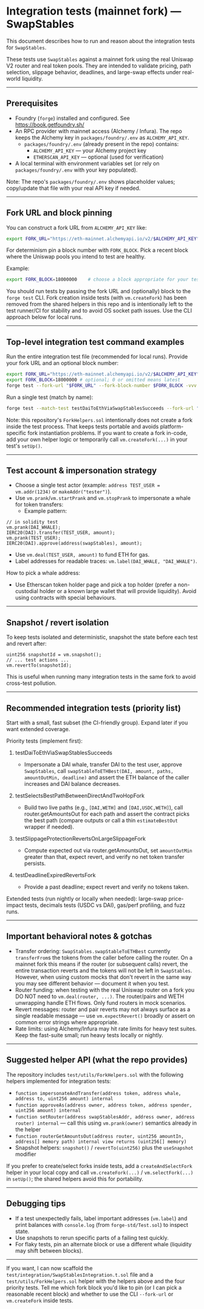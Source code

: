# Integration tests (mainnet fork) — SwapStables

This document describes how to run and reason about the integration tests for `SwapStables`.

These tests use `SwapStables` against a mainnet fork using the real Uniswap V2 router and real token pools. They are intended to validate pricing, path selection, slippage behavior, deadlines, and large-swap effects under real-world liquidity.

---

## Prerequisites

- Foundry (`forge`) installed and configured. See https://book.getfoundry.sh/
- An RPC provider with mainnet access (Alchemy / Infura). The repo keeps the Alchemy key in `packages/foundry/.env` as `ALCHEMY_API_KEY`.
  - `packages/foundry/.env` (already present in the repo) contains:
    - `ALCHEMY_API_KEY` — your Alchemy project key
    - `ETHERSCAN_API_KEY` — optional (used for verification)
- A local terminal with environment variables set (or rely on `packages/foundry/.env` with your key populated).

Note: The repo's `packages/foundry/.env` shows placeholder values; copy/update that file with your real API key if needed.

---

## Fork URL and block pinning

You can construct a fork URL from `ALCHEMY_API_KEY` like:

```bash
export FORK_URL="https://eth-mainnet.alchemyapi.io/v2/$ALCHEMY_API_KEY"
```

For determinism pin a block number with `FORK_BLOCK`. Pick a recent block where the Uniswap pools you intend to test are healthy.

Example:

```bash
export FORK_BLOCK=18000000    # choose a block appropriate for your tests
```

You should run tests by passing the fork URL and (optionally) block to the `forge test` CLI. Fork creation inside tests (with `vm.createFork`) has been removed from the shared helpers in this repo and is intentionally left to the test runner/CI for stability and to avoid OS socket path issues. Use the CLI approach below for local runs.

---

## Top-level integration test command examples

Run the entire integration test file (recommended for local runs). Provide your fork URL and an optional block number:

```bash
export FORK_URL="https://eth-mainnet.alchemyapi.io/v2/$ALCHEMY_API_KEY"
export FORK_BLOCK=18000000 # optional; 0 or omitted means latest
forge test --fork-url "$FORK_URL" --fork-block-number $FORK_BLOCK -vvv test/integration/SwapStablesIntegration.t.sol
```

Run a single test (match by name):

```bash
forge test --match-test testDaiToEthViaSwapStablesSucceeds --fork-url "$FORK_URL" --fork-block-number $FORK_BLOCK -vvvv
```

Note: this repository's `ForkHelpers.sol` intentionally does not create a fork inside the test process. That keeps tests portable and avoids platform-specific fork instantiation problems. If you want to create a fork in-code, add your own helper logic or temporarily call `vm.createFork(...)` in your test's `setUp()`.

---

## Test account & impersonation strategy

- Choose a single test actor (example: `address TEST_USER = vm.addr(1234)` or `makeAddr("tester")`).
- Use `vm.prank`/`vm.startPrank` and `vm.stopPrank` to impersonate a whale for token transfers:
  - Example pattern:

```solidity
// in solidity test
vm.prank(DAI_WHALE);
IERC20(DAI).transfer(TEST_USER, amount);
vm.prank(TEST_USER);
IERC20(DAI).approve(address(swapStables), amount);
```

- Use `vm.deal(TEST_USER, amount)` to fund ETH for gas.
- Label addresses for readable traces: `vm.label(DAI_WHALE, "DAI_WHALE")`.

How to pick a whale address:
- Use Etherscan token holder page and pick a top holder (prefer a non-custodial holder or a known large wallet that will provide liquidity). Avoid using contracts with special behaviours.

---

## Snapshot / revert isolation

To keep tests isolated and deterministic, snapshot the state before each test and revert after:

```solidity
uint256 snapshotId = vm.snapshot();
// ... test actions ...
vm.revertTo(snapshotId);
```

This is useful when running many integration tests in the same fork to avoid cross-test pollution.

---

## Recommended integration tests (priority list)

Start with a small, fast subset (the CI-friendly group). Expand later if you want extended coverage.

Priority tests (implement first):

1. testDaiToEthViaSwapStablesSucceeds
   - Impersonate a DAI whale, transfer DAI to the test user, approve `SwapStables`, call `swapStableToETHBest(DAI, amount, paths, amountOutMin, deadline)` and assert the ETH balance of the caller increases and DAI balance decreases.

2. testSelectsBestPathBetweenDirectAndTwoHopFork
   - Build two live paths (e.g., `[DAI,WETH]` and `[DAI,USDC,WETH]`), call router.getAmountsOut for each path and assert the contract picks the best path (compare outputs or call a thin `estimateBestOut` wrapper if needed).

3. testSlippageProtectionRevertsOnLargeSlippageFork
   - Compute expected out via router.getAmountsOut, set `amountOutMin` greater than that, expect revert, and verify no net token transfer persists.

4. testDeadlineExpiredRevertsFork
   - Provide a past deadline; expect revert and verify no tokens taken.

Extended tests (run nightly or locally when needed): large-swap price-impact tests, decimals tests (USDC vs DAI), gas/perf profiling, and fuzz runs.

---

## Important behavioral notes & gotchas

- Transfer ordering: `SwapStables.swapStableToETHBest` currently `transferFrom`s the tokens from the caller before calling the router. On a mainnet fork this means if the router (or subsequent calls) revert, the entire transaction reverts and the tokens will not be left in `SwapStables`. However, when using custom mocks that don't revert in the same way you may see different behavior — document it when you test.
- Router funding: when testing with the real Uniswap router on a fork you DO NOT need to `vm.deal(router, ...)`. The router/pairs and WETH unwrapping handle ETH flows. Only fund routers in mock scenarios.
- Revert messages: router and pair reverts may not always surface as a single readable message — use `vm.expectRevert()` broadly or assert on common error strings where appropriate.
- Rate limits: using Alchemy/Infura may hit rate limits for heavy test suites. Keep the fast-suite small; run heavy tests locally or nightly.

---

## Suggested helper API (what the repo provides)

The repository includes `test/utils/ForkHelpers.sol` with the following helpers implemented for integration tests:

- `function impersonateAndTransfer(address token, address whale, address to, uint256 amount) internal`
- `function approveAs(address owner, address token, address spender, uint256 amount) internal`
- `function setRouter(address swapStablesAddr, address owner, address router) internal` — call this using `vm.prank(owner)` semantics already in the helper
- `function routerGetAmountsOut(address router, uint256 amountIn, address[] memory path) internal view returns (uint256[] memory)`
- Snapshot helpers: `snapshot()` / `revertTo(uint256)` plus the `useSnapshot` modifier

If you prefer to create/select forks inside tests, add a `createAndSelectFork` helper in your local copy and call `vm.createFork(...)` / `vm.selectFork(...)` in `setUp()`; the shared helpers avoid this for portability.

---

## Debugging tips

- If a test unexpectedly fails, label important addresses (`vm.label`) and print balances with `console.log` (from `forge-std/Test.sol`) to inspect state.
- Use snapshots to rerun specific parts of a failing test quickly.
- For flaky tests, pin an alternate block or use a different whale (liquidity may shift between blocks).

---

If you want, I can now scaffold the `test/integration/SwapStablesIntegration.t.sol` file and a `test/utils/ForkHelpers.sol` helper with the helpers above and the four priority tests. Tell me which fork block you'd like to pin (or I can pick a reasonable recent block) and whether to use the CLI `--fork-url` or `vm.createFork` inside tests.
